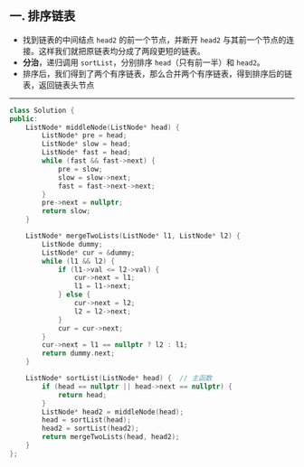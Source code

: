 ## 一. 排序链表
- 找到链表的中间结点 `head2` 的前一个节点，并断开 `head2` 与其前一个节点的连接。这样我们就把原链表均分成了两段更短的链表。
- **分治**，递归调用 `sortList`，分别排序 `head`（只有前一半）和 `head2`。
- 排序后，我们得到了两个有序链表，那么合并两个有序链表，得到排序后的链表，返回链表头节点

---

```cpp
class Solution {
public:
    ListNode* middleNode(ListNode* head) {
        ListNode* pre = head;
        ListNode* slow = head;
        ListNode* fast = head;
        while (fast && fast->next) {
            pre = slow;
            slow = slow->next;
            fast = fast->next->next;
        }
        pre->next = nullptr;
        return slow;
    }

    ListNode* mergeTwoLists(ListNode* l1, ListNode* l2) {
        ListNode dummy;
        ListNode* cur = &dummy;
        while (l1 && l2) {
            if (l1->val <= l2->val) {
                cur->next = l1;
                l1 = l1->next;
            } else {
                cur->next = l2;
                l2 = l2->next;
            }
            cur = cur->next;
        } 
        cur->next = l1 == nullptr ? l2 : l1;
        return dummy.next;
    }

    ListNode* sortList(ListNode* head) {  // 主函数
        if (head == nullptr || head->next == nullptr) {
            return head;
        }
        ListNode* head2 = middleNode(head);
        head = sortList(head);
        head2 = sortList(head2);
        return mergeTwoLists(head, head2);
    }
};
```
